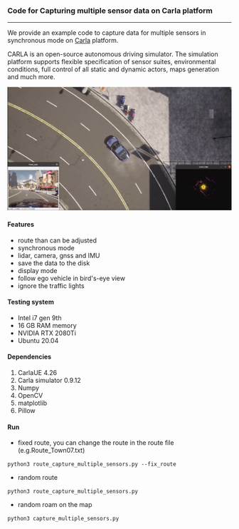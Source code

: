 ### Code for Capturing multiple sensor data on Carla platform
___

We provide an example code to capture data for multiple sensors in synchronous mode on [Carla](https://carla.org/) platform.

CARLA is an open-source autonomous driving simulator. The simulation platform supports flexible specification of sensor suites, environmental conditions, full control of all static and dynamic actors, maps generation and much more.

![](./demo.png)

#### Features
* route than can be adjusted
* synchronous mode
* lidar, camera, gnss and IMU
* save the data to the disk
* display mode
* follow ego vehicle in bird's-eye view
* ignore the traffic lights


#### Testing system
* Intel i7 gen 9th
* 16 GB RAM memory
* NVIDIA RTX 2080Ti
* Ubuntu 20.04

#### Dependencies
1. CarlaUE 4.26
2. Carla simulator 0.9.12
3. Numpy
4. OpenCV
5. matplotlib
6. Pillow

#### Run
* fixed route, you can change the route in the route file (e.g.Route_Town07.txt)
```
python3 route_capture_multiple_sensors.py --fix_route
```
* random route
```
python3 route_capture_multiple_sensors.py 
```
* random roam on the map
```
python3 capture_multiple_sensors.py
```

